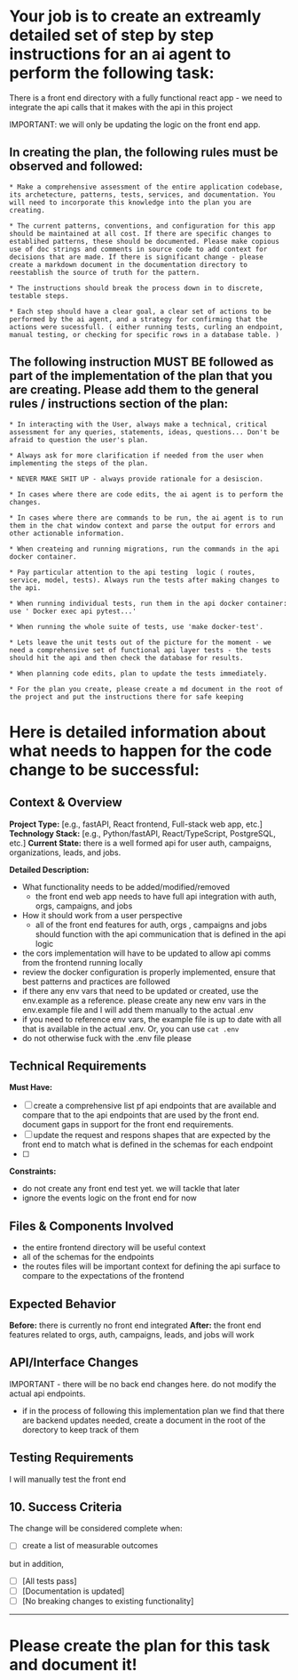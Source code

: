 


# Your job is to create an extreamly detailed set of step by step instructions for an ai agent to perform the following task:

There is a front end directory with a fully functional react app - we need to integrate the api calls that it makes with the api in this project

IMPORTANT: we will only be updating the logic on the front end app.


## In creating the plan, the following rules must be observed and followed:

    * Make a comprehensive assessment of the entire application codebase, its archetecture, patterns, tests, services, and documentation. You will need to incorporate this knowledge into the plan you are creating. 

    * The current patterns, conventions, and configuration for this app should be maintained at all cost. If there are specific changes to establihed patterns, these should be documented. Please make copious use of doc strings and comments in source code to add context for decisions that are made. If there is significant change - please create a markdown document in the documentation directory to reestablish the source of truth for the pattern. 

    * The instructions should break the process down in to discrete, testable steps.

    * Each step should have a clear goal, a clear set of actions to be performed by the ai agent, and a strategy for confirming that the actions were sucessfull. ( either running tests, curling an endpoint, manual testing, or checking for specific rows in a database table. )

## The following instruction MUST BE followed as part of the implementation of the plan that you are creating. Please add them to the general rules / instructions section of the plan:

    * In interacting with the User, always make a technical, critical assessment for any queries, statements, ideas, questions... Don't be afraid to question the user's plan. 

    * Always ask for more clarification if needed from the user when implementing the steps of the plan. 
    
    * NEVER MAKE SHIT UP - always provide rationale for a desiscion. 

    * In cases where there are code edits, the ai agent is to perform the changes.

    * In cases where there are commands to be run, the ai agent is to run them in the chat window context and parse the output for errors and other actionable information.

    * When createing and running migrations, run the commands in the api docker container.

    * Pay particular attention to the api testing  logic ( routes, service, model, tests). Always run the tests after making changes to the api.

    * When running individual tests, run them in the api docker container: use ' Docker exec api pytest...'

    * When running the whole suite of tests, use 'make docker-test'.

    * Lets leave the unit tests out of the picture for the moment - we need a comprehensive set of functional api layer tests - the tests should hit the api and then check the database for results. 

    * When planning code edits, plan to update the tests immediately.

    * For the plan you create, please create a md document in the root of the project and put the instructions there for safe keeping


# Here is detailed information about what needs to happen for the code change to be successful:

## Context & Overview
**Project Type:** [e.g., fastAPI, React frontend, Full-stack web app, etc.]
**Technology Stack:** [e.g., Python/fastAPI, React/TypeScript, PostgreSQL, etc.]
**Current State:** there is a well formed api for user auth, campaigns, organizations, leads, and jobs.

**Detailed Description:**
- What functionality needs to be added/modified/removed
    * the front end web app needs to have full api integration with  auth, orgs, campaigns, and jobs
- How it should work from a user perspective
    * all of the front end features for auth, orgs , campaigns and jobs should function with the api communication that is defined in the api logic
- the cors implementation will have to be updated to allow api comms from the frontend running locally
- review the docker configuration is properly implemented, ensure that best patterns and practices are followed
- if there any env vars that need to be updated or created, use the env.example as a reference. please create any new env vars in the env.example file and I will add them manually to the actual .env
- if you need to reference env vars, the example file is up to date with all that is available in the actual .env. Or, you can use `cat .env`
- do not otherwise fuck with the .env file please


## Technical Requirements
**Must Have:**
- [ ] create a comprehensive list pf api endpoints that are available and compare that to the api endpoints that are used by the front end. document gaps in support for the front end requirements.
- [ ] update the request and respons shapes that are expected by the front end to match what is defined in the schemas for each endpoint
- [ ] 

**Constraints:**
- do not create any front end test yet. we will tackle that later
- ignore the events logic on the front end for now

##  Files & Components Involved
- the entire frontend directory will be useful context
- all of the schemas for the endpoints
- the routes files will be important context for defining the api surface to compare to the expectations of the frontend

##  Expected Behavior
**Before:** there is currently no front end integrated
**After:** the front end features related to orgs, auth, campaigns, leads, and jobs will work


##  API/Interface Changes
IMPORTANT - there will be no back end changes here. do not modify the actual api endpoints. 
- if in the process of following this implementation plan we find that there are backend updates needed, create a document in the root of the dorectory to keep track of them

##  Testing Requirements
I will manually test the front end


## 10. Success Criteria
The change will be considered complete when:
- [ ] create a list of measurable outcomes 

but in addition,

- [ ] [All tests pass]
- [ ] [Documentation is updated]
- [ ] [No breaking changes to existing functionality]

---

# Please create the plan for this task and document it!